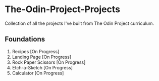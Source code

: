 # The-Odin-Project-Projects
Collection of all the projects I've built from The Odin Project curriculum.

## Foundations
1. Recipes [On Progress]
2. Landing Page [On Progress]
3. Rock Paper Scissors [On Progress]
4. Etch-a-Sketch [On Progress]
5. Calculator [On Progress]
